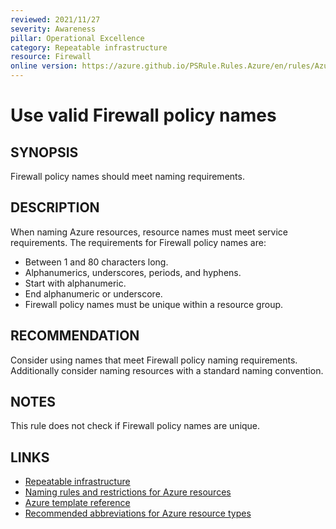 ```yaml
---
reviewed: 2021/11/27
severity: Awareness
pillar: Operational Excellence
category: Repeatable infrastructure
resource: Firewall
online version: https://azure.github.io/PSRule.Rules.Azure/en/rules/Azure.Firewall.PolicyName/
---
```


# Use valid Firewall policy names

## SYNOPSIS

Firewall policy names should meet naming requirements.

## DESCRIPTION

When naming Azure resources, resource names must meet service requirements.
The requirements for Firewall policy names are:

- Between 1 and 80 characters long.
- Alphanumerics, underscores, periods, and hyphens.
- Start with alphanumeric.
- End alphanumeric or underscore.
- Firewall policy names must be unique within a resource group.

## RECOMMENDATION

Consider using names that meet Firewall policy naming requirements.
Additionally consider naming resources with a standard naming convention.

## NOTES

This rule does not check if Firewall policy names are unique.

## LINKS

- [Repeatable infrastructure](https://learn.microsoft.com/azure/architecture/framework/devops/automation-infrastructure)
- [Naming rules and restrictions for Azure resources](https://docs.microsoft.com/azure/azure-resource-manager/management/resource-name-rules)
- [Azure template reference](https://docs.microsoft.com/azure/templates/microsoft.network/firewallpolicies)
- [Recommended abbreviations for Azure resource types](https://docs.microsoft.com/azure/cloud-adoption-framework/ready/azure-best-practices/resource-abbreviations)
